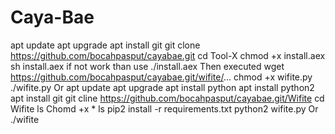 # Caya-Bae
apt update apt upgrade  apt install git  git clone https://github.com/bocahpasput/cayabae.git  cd Tool-X  chmod +x install.aex  sh install.aex if not work than use ./install.aex  Then executed   wget https://github.com/bocahpasput/cayabae.git/wifite/... chmod +x wifite.py ./wifite.py  Or apt update apt upgrade apt install python apt install python2  apt install git git cline https://github.com/bocahpasput/cayabae.git/Wifite cd Wifite ls Chomd +x * ls pip2 install -r requirements.txt  python2 wifite.py Or ./wifite
